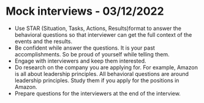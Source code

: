 # Mock interviews - 03/12/2022

- Use STAR (Situation, Tasks, Actions, Results)format to answer the behavioral questions so that interviewer can get the full context of the events and the results.
- Be confident while answer the questions. It is your past accomplishments. So be proud of yourself while telling them.
- Engage with interviewers and keep them interested.
- Do research on the company you are applying for. For example, Amazon is all about leadership principles. All behavioral questions are around leadership principles. Study them if you apply for the positions in Amazon.
- Prepare questions for the interviewers at the end of the interview.
